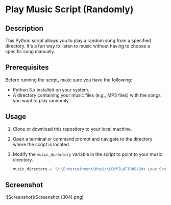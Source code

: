 # Play Music Script (Randomly)

## Description

This Python script allows you to play a random song from a specified directory. It's a fun way to listen to music without having to choose a specific song manually.

## Prerequisites

Before running the script, make sure you have the following:

- Python 3.x installed on your system.
- A directory containing your music files (e.g., MP3 files) with the songs you want to play randomly.

## Usage

1. Clone or download this repository to your local machine.

2. Open a terminal or command prompt and navigate to the directory where the script is located.

3. Modify the `music_directory` variable in the script to point to your music directory.

   ```python
   music_directory = 'D:\Entertainment\Music\COMPILATIONS\90s Love Songs (2022)'

## Screenshot
![Screenshot](Screenshot (304).png)

